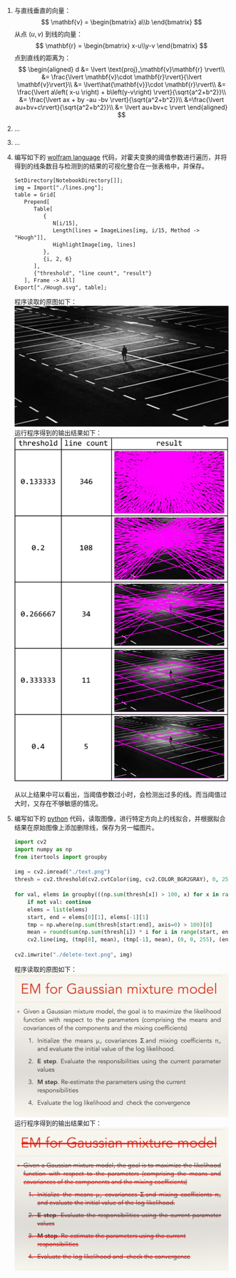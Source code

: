 1. 与直线垂直的向量：
   $$
    \mathbf{v} = \begin{bmatrix}
    a\\b
   \end{bmatrix}
   $$
   从点 $(u, v)$ 到线的向量：
   $$
   \mathbf{r} = \begin{bmatrix}
    x-u\\y-v
   \end{bmatrix}
   $$
   点到直线的距离为：
   $$
   \begin{aligned}
    d &= \lvert \text{proj}_\mathbf{v}\mathbf{r} \rvert\\
    &= \frac{\lvert \mathbf{v}\cdot \mathbf{r}\rvert}{\lvert \mathbf{v}\rvert}\\
    &= \lvert\hat{\mathbf{v}}\cdot \mathbf{r}\rvert\\
    &= \frac{\lvert a\left( x-u \right) + b\left(y-v\right) \rvert}{\sqrt{a^2+b^2}}\\
    &= \frac{\lvert ax + by -au -bv \rvert}{\sqrt{a^2+b^2}}\\
    &=\frac{\lvert au+bv+c\rvert}{\sqrt{a^2+b^2}}\\
    &= \lvert au+bv+c \rvert
   \end{aligned}
   $$
2. ...
3. ...
4. 编写如下的 [wolfram language](https://www.wolfram.com/language/) 代码，对霍夫变换的阈值参数进行遍历，并将得到的线条数目与检测到的结果的可视化整合在一张表格中，并保存。
   ```wolfram
   SetDirectory[NotebookDirectory[]];
   img = Import["./lines.png"];
   table = Grid[
      Prepend[
         Table[
            {
               N[i/15],
               Length[lines = ImageLines[img, i/15, Method -> "Hough"]],
               HighlightImage[img, lines]
            },
            {i, 2, 6}
         ],
         {"threshold", "line count", "result"}
      ], Frame -> All]
   Export["./Hough.svg", table];
   ```
   程序读取的原图如下：
   ![](./lines.png)
   运行程序得到的输出结果如下：
   ![](./Hough.svg)

   从以上结果中可以看出，当阈值参数过小时，会检测出过多的线。而当阈值过大时，又存在不够敏感的情况。

5. 编写如下的 [python](https://www.python.org/) 代码，读取图像，进行特定方向上的线拟合，并根据拟合结果在原始图像上添加删除线，保存为另一幅图片。
   ```py
   import cv2
   import numpy as np
   from itertools import groupby
   
   img = cv2.imread("./text.png")
   thresh = cv2.threshold(cv2.cvtColor(img, cv2.COLOR_BGR2GRAY), 0, 255, cv2.THRESH_BINARY_INV + cv2.THRESH_OTSU)[1]
   
   for val, elems in groupby(((np.sum(thresh[x]) > 100, x) for x in range(thresh.shape[0])), key=lambda x:x[0]):
       if not val: continue
       elems = list(elems)
       start, end = elems[0][1], elems[-1][1]
       tmp = np.where(np.sum(thresh[start:end], axis=0) > 100)[0]
       mean = round(sum(np.sum(thresh[i]) * i for i in range(start, end)) / np.sum(thresh[start:end]))
       cv2.line(img, (tmp[0], mean), (tmp[-1], mean), (0, 0, 255), (end - start) // 10 + 1)
   
   cv2.imwrite("./delete-text.png", img)
   ```
   程序读取的原图如下：
   ![](./text.png)
   运行程序得到的输出结果如下：
   ![](./delete-text.png)